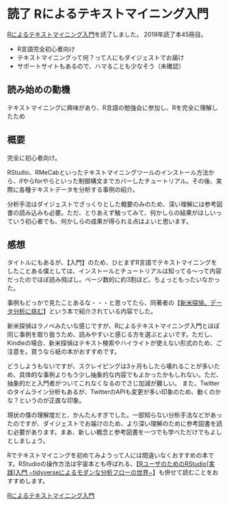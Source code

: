 # 読了 Rによるテキストマイニング入門

[Rによるテキストマイニング入門](https://amzn.to/2UngaWC)を読了しました。
2019年読了本45冊目。
	
* R言語完全初心者向け
* テキストマイニングって何？って人にもダイジェストでお届け
* サポートサイトもあるので、ハマることも少なそう（未確認）

## 読み始めの動機

テキストマイニングに興味があり、R言語の勉強会に参加し、Rを完全に理解したため

## 概要

完全に初心者向け。

RStudio、RMeCabといったテキストマイニングツールのインストール方法から、ifやらforやらといった制御構文までカバーしたチュートリアル。その後、実際に各種テキストデータを分析する事例の紹介。

分析手法はダイジェストでざっくりとした概要のみのため、深い理解には参考図書の読み込みも必要。ただ、とりあえず触ってみて、何かしらの結果がほしいっていう初心者でも、何かしらの成果が得られる点はよいと思います。

## 感想

タイトルにもあるが、【入門】のため、ひとまずR言語でテキストマイニングをしたことある僕としては、インストールとチュートリアルは知ってる〜って内容だったのでほぼ読み飛ばし。ページ数的に約3割ほど。ちょっともったいなかった。

事例もどっかで見たことあるな・・・と思ってたら、同著者の【[新米探偵、データ分析に挑む](https://amzn.to/2vwP2vR)】という本で紹介されている内容でした。

新米探偵はラノベみたいな感じですが、Rによるテキストマイニング入門とほぼ同じ事例を取り扱うため、読みやすいと感じる方を選ぶとよいです。ただし、Kindleの場合、新米探偵はテキスト検索やハイライトが使えない形式のため、ご注意を。買うなら紙の本がおすすめです。

どうしようもないですが、スクレイピングは3ヶ月もしたら壊れることが多いため、具体的な事例よりもう少し抽象的な内容でもよかったかもしれない。ただ、抽象的だと入門者がついてこれなくなるのでさじ加減が難しい。
また、Twitterのタイムライン分析もあるが、TwitterのAPIも変更が多い印象のため、動くのかな？というのが正直な印象。

現状の僕の理解度だと、かんたんすぎでした。一部知らない分析手法などがあったのですが、ダイジェストでお届けのため、より深い理解のために参考図書を読む必要があります。まあ、新しい概念と参考図書を一つでも学べただけでもよしとしましょう。

Rでテキストマイニングを初めてみようって人には間違いなくおすすめの本です。RStudioの操作方法は宇宙本とも呼ばれる、【[RユーザのためのRStudio[実践]入門 −tidyverseによるモダンな分析フローの世界−](https://amzn.to/2w8n75O)】も併せて読むことをおすすめします。
	
[Rによるテキストマイニング入門](https://amzn.to/2UngaWC)